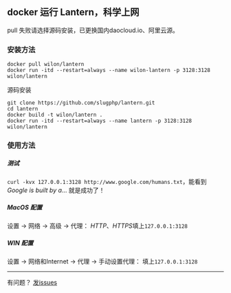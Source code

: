 ## docker 运行 Lantern，科学上网

pull 失败请选择源码安装，已更换国内daocloud.io、阿里云源。

### 安装方法

    docker pull wilon/lantern
    docker run -itd --restart=always --name wilon-lantern -p 3128:3128 wilon/lantern

源码安装

    git clone https://github.com/slugphp/lantern.git
    cd lantern
    docker build -t wilon/lantern .
    docker run -itd --restart=always --name lantern -p 3128:3128 wilon/lantern

### 使用方法

##### 测试

`curl -kvx 127.0.0.1:3128 http://www.google.com/humans.txt`，能看到 *Google is built by a*... 就是成功了！

##### MacOS 配置

设置 -> 网络 -> 高级 -> 代理： *HTTP*、*HTTPS*填上`127.0.0.1:3128`

##### WIN 配置

设置 -> 网络和Internet -> 代理 -> 手动设置代理： 填上`127.0.0.1:3128`

------
有问题？ [发issues](https://github.com/wilon/lantern/issues)
